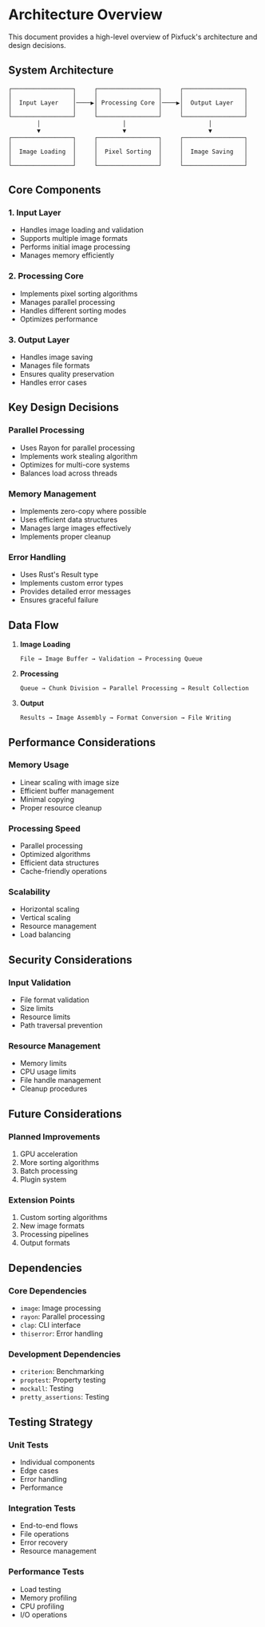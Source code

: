 # Architecture Overview

This document provides a high-level overview of Pixfuck's architecture and design decisions.

## System Architecture

```
┌─────────────────┐     ┌─────────────────┐     ┌─────────────────┐
│                 │     │                 │     │                 │
│  Input Layer    │────▶│ Processing Core │────▶│  Output Layer   │
│                 │     │                 │     │                 │
└─────────────────┘     └─────────────────┘     └─────────────────┘
        │                       │                       │
        ▼                       ▼                       ▼
┌─────────────────┐     ┌─────────────────┐     ┌─────────────────┐
│                 │     │                 │     │                 │
│  Image Loading  │     │  Pixel Sorting  │     │  Image Saving   │
│                 │     │                 │     │                 │
└─────────────────┘     └─────────────────┘     └─────────────────┘
```

## Core Components

### 1. Input Layer
- Handles image loading and validation
- Supports multiple image formats
- Performs initial image processing
- Manages memory efficiently

### 2. Processing Core
- Implements pixel sorting algorithms
- Manages parallel processing
- Handles different sorting modes
- Optimizes performance

### 3. Output Layer
- Handles image saving
- Manages file formats
- Ensures quality preservation
- Handles error cases

## Key Design Decisions

### Parallel Processing
- Uses Rayon for parallel processing
- Implements work stealing algorithm
- Optimizes for multi-core systems
- Balances load across threads

### Memory Management
- Implements zero-copy where possible
- Uses efficient data structures
- Manages large images effectively
- Implements proper cleanup

### Error Handling
- Uses Rust's Result type
- Implements custom error types
- Provides detailed error messages
- Ensures graceful failure

## Data Flow

1. **Image Loading**
   ```
   File → Image Buffer → Validation → Processing Queue
   ```

2. **Processing**
   ```
   Queue → Chunk Division → Parallel Processing → Result Collection
   ```

3. **Output**
   ```
   Results → Image Assembly → Format Conversion → File Writing
   ```

## Performance Considerations

### Memory Usage
- Linear scaling with image size
- Efficient buffer management
- Minimal copying
- Proper resource cleanup

### Processing Speed
- Parallel processing
- Optimized algorithms
- Efficient data structures
- Cache-friendly operations

### Scalability
- Horizontal scaling
- Vertical scaling
- Resource management
- Load balancing

## Security Considerations

### Input Validation
- File format validation
- Size limits
- Resource limits
- Path traversal prevention

### Resource Management
- Memory limits
- CPU usage limits
- File handle management
- Cleanup procedures

## Future Considerations

### Planned Improvements
1. GPU acceleration
2. More sorting algorithms
3. Batch processing
4. Plugin system

### Extension Points
1. Custom sorting algorithms
2. New image formats
3. Processing pipelines
4. Output formats

## Dependencies

### Core Dependencies
- `image`: Image processing
- `rayon`: Parallel processing
- `clap`: CLI interface
- `thiserror`: Error handling

### Development Dependencies
- `criterion`: Benchmarking
- `proptest`: Property testing
- `mockall`: Testing
- `pretty_assertions`: Testing

## Testing Strategy

### Unit Tests
- Individual components
- Edge cases
- Error handling
- Performance

### Integration Tests
- End-to-end flows
- File operations
- Error recovery
- Resource management

### Performance Tests
- Load testing
- Memory profiling
- CPU profiling
- I/O operations 